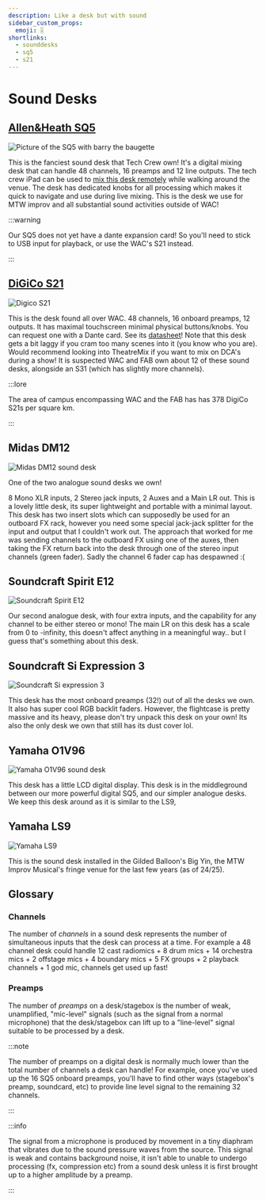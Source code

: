 ```yaml
---
description: Like a desk but with sound
sidebar_custom_props:
  emoji: 🎚️
shortlinks:
  - sounddesks
  - sq5
  - s21
---
```


# Sound Desks

## [Allen&Heath SQ5](https://www.allen-heath.com/hardware/sq/)

![Picture of the SQ5 with barry the baugette](./sq5-baguette-kishansharma.jpg)

This is the fanciest sound desk that Tech Crew own! It's a digital mixing desk that can handle 48 channels, 16 preamps
and 12 line outputs. The tech crew iPad can be used to
[mix this desk remotely](/wiki/disciplines/general/networking#sq5-audio-mixer) while walking around the venue. The desk
has dedicated knobs for all processing which makes it quick to navigate and use during live mixing. This is the desk we
use for MTW improv and all substantial sound activities outside of WAC!

:::warning

Our SQ5 does not yet have a dante expansion card! So you'll need to stick to USB input for playback, or use the WAC's
S21 instead.

:::

## [DiGiCo S21](https://digico.biz/consoles/s21/)

![Digico S21](./carmen-2024-mascot.jpg)

This is the desk found all over WAC. 48 channels, 16 onboard preamps, 12 outputs. It has maximal touchscreen minimal
physical buttons/knobs. You can request one with a Dante card. See its
[datasheet](https://digico.biz/wp-content/uploads/2020/04/DiGiCo-S21-Data-Sheet-1.pdf)! Note that this desk gets a bit
laggy if you cram too many scenes into it (you know who you are). Would recommend looking into TheatreMix if you want to
mix on DCA's during a show! It is suspected WAC and FAB own about 12 of these sound desks, alongside an S31 (which has
slightly more channels).

:::lore

The area of campus encompassing WAC and the FAB has has 378 DigiCo S21s per square km.

:::

## Midas DM12

![Midas DM12 sound desk](./midas-dm12-kishansharma.jpg)

One of the two analogue sound desks we own!

8 Mono XLR inputs, 2 Stereo jack inputs, 2 Auxes and a Main LR out. This is a lovely little desk, its super lightweight
and portable with a minimal layout. This desk has two insert slots which can supposedly be used for an outboard FX rack,
however you need some special jack-jack splitter for the input and output that I couldn't work out. The approach that
worked for me was sending channels to the outboard FX using one of the auxes, then taking the FX return back into the
desk through one of the stereo input channels (green fader). Sadly the channel 6 fader cap has despawned :(

## Soundcraft Spirit E12

![Soundcraft Spirit E12](./soundcraft-spirit-e12-kishansharma.jpg)

Our second analogue desk, with four extra inputs, and the capability for any channel to be either stereo or mono! The
main LR on this desk has a scale from 0 to -infinity, this doesn't affect anything in a meaningful way.. but I guess
that's something about this desk.

## Soundcraft Si Expression 3

![Soundcraft Si expression 3](./si-expression-3-kishansharma.jpg)

This desk has the most onboard preamps (32!) out of all the desks we own. It also has super cool RGB backlit faders. However, the flightcase is pretty massive and its heavy, please don't try unpack this desk on your own! Its also the only desk we own that still has its dust cover lol.

## Yamaha O1V96

![Yamaha O1V96 sound desk](./yamaha-O1V96-kishansharma.jpg)

This desk has a little LCD digital display. This desk is in the middleground between our more powerful digital SQ5, and
our simpler analogue desks. We keep this desk around as it is similar to the LS9,

## Yamaha LS9

![Yamaha LS9](./LS9-fringe-joshheng.jpg)

This is the sound desk installed in the Gilded Balloon's Big Yin, the MTW Improv Musical's fringe venue for the last few
years (as of 24/25).

## Glossary

### Channels

The number of _channels_ in a sound desk represents the number of simultaneous inputs that the desk can process at a
time. For example a 48 channel desk could handle 12 cast radiomics + 8 drum mics + 14 orchestra mics + 2 offstage mics +
4 boundary mics + 5 FX groups + 2 playback channels + 1 god mic, channels get used up fast!

### Preamps

The number of _preamps_ on a desk/stagebox is the number of weak, unamplified, "mic-level" signals (such as the signal
from a normal microphone) that the desk/stagebox can lift up to a "line-level" signal suitable to be processed by a
desk.

:::note

The number of preamps on a digital desk is normally much lower than the total number of channels a desk can handle! For
example, once you've used up the 16 SQ5 onboard preamps, you'll have to find other ways (stagebox's preamp, soundcard,
etc) to provide line level signal to the remaining 32 channels.

:::

:::info

The signal from a microphone is produced by movement in a tiny diaphram that vibrates due to the sound pressure waves
from the source. This signal is weak and contains background noise, it isn't able to unable to undergo processing (fx,
compression etc) from a sound desk unless it is first brought up to a higher amplitude by a preamp.

:::
